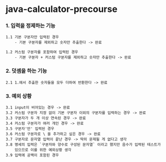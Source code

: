 # java-calculator-precourse

### 1. 입력을 정제하는 기능
    1.1 기본 구분자만 입력된 경우
        - 기본 구분자를 제외하고 숫자만 추출한다 -> 완료

    1.2 커스텀 구분자를 포함하여 입력된 경우
        - 기본 구분자 + 커스텀 구분자를 제외하고 숫자만 추출한다 -> 완료

### 2. 덧셈을 하는 기능
    2.1 1.에서 추출한 숫자들을 모두 더하여 반환한다 -> 완료

### 3. 예외 상황
    3.1 input이 비어있는 경우 -> 완료
    3.2 커스텀 구분자 지정 없이 기본 구분자 이외의 구분자를 입력하는 경우 -> 완료
    3.3 구분자가 두 개 이상 연속된 경우 -> 완료
    3.4 커스텀 구분자가 여러 개인 경우 -> 완료
    3.5 구분자'만' 입력된 경우
    3.6 커스텀 구분자로 \ 을 추가하고 싶은 경우 -> 완료
    3.7 구분자로 문자열 입력이 끝난 경우 -> 딱히 문제될 게 없다고 생각
    3.8 명세의 입력은 `구분자와 양수로 구성된 문자열` 이라고 했지만 음수가 입력된 테스트가
        있으므로 이를 위한 예외상황 생각
    3.9 입력에 공백이 포함된 경우